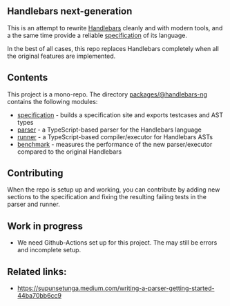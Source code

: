 ## Handlebars next-generation

This is an attempt to rewrite [Handlebars](https://handlebarsjs.com) cleanly and with modern tools,
and a the same time provide a reliable [specification](https://github.com/handlebars-lang/handlebars.js/issues/1277) of its language.

In the best of all cases, this repo replaces Handlebars completely when all the original features are implemented.

## Contents

This project is a mono-repo. The directory [packages/@handlebars-ng](packages/%40handlebars-ng) contains the following modules:

* [specification](packages/%40handlebars-ng/specification) - builds a specification site and exports testcases and AST types
* [parser](packages/%40handlebars-ng/parser/) - a TypeScript-based parser for the Handlebars language
* [runner](packages/%40handlebars-ng/runner/) - a TypeScript-based compiler/executor for Handlebars ASTs
* [benchmark](packages/@handlebars-ng/benchmarks) - measures the performance of the new parser/executor compared to the original Handlebars

## Contributing

When the repo is setup up and working, you can contribute by adding new sections to the specification and fixing the resulting failing 
tests in the parser and runner.


## Work in progress

* We need Github-Actions set up for this project. The may still be errors and incomplete setup.


## Related links:

* https://supunsetunga.medium.com/writing-a-parser-getting-started-44ba70bb6cc9



